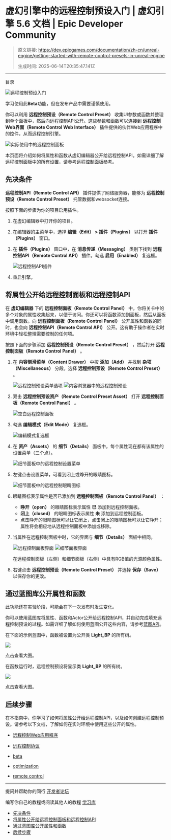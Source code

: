 # 虚幻引擎中的远程控制预设入门 | 虚幻引擎 5.6 文档 | Epic Developer Community

> 原文链接: https://dev.epicgames.com/documentation/zh-cn/unreal-engine/getting-started-with-remote-control-presets-in-unreal-engine
> 
> 生成时间: 2025-06-14T20:35:47.141Z

---

目录

![远程控制预设入门](https://dev.epicgames.com/community/api/documentation/image/3e48a648-4c48-440f-b5dd-4f3fee9e0bdf?resizing_type=fill&width=1920&height=335)

学习使用此**Beta**功能，但在发布产品中需要谨慎使用。

你可以利用 **远程控制预设（Remote Control Preset）** 收集UI参数或函数并整理到单个面板中，然后向远程控制API公开。这些参数和函数可以连接到 **远程控制Web界面（Remote Control Web Interface）** 插件提供的伙伴Web应用程序中的控件，从而远程控制引擎。

![实际使用中的远程控制面板](https://d1iv7db44yhgxn.cloudfront.net/documentation/images/35d3b635-5d9d-4fc1-828a-fb904329a951/rem-con.gif)

本页面将介绍如何将属性和函数从虚幻编辑器公开给远程控制API。如需详细了解远程控制面板中的所有设置，请参考[远程控制面板参考](/documentation/zh-cn/unreal-engine/remote-control-panel-reference-for-unreal-engine)。

## 先决条件

**远程控制API（Remote Control API）** 插件提供了网络服务器，能够为 **远程控制预设（Remote Control Preset）** 托管数据和websocket连接。

按照下面的步骤为你的项目启用插件。

1.  在虚幻编辑器中打开你的项目。
    
2.  在编辑器的主菜单中，选择 **编辑（Edit） > 插件（Plugins）** 以打开 **插件（Plugins）** 窗口。
    
3.  在 **插件（Plugins）** 窗口中，在 **消息传递（Messaging）** 类别下找到 **远程控制API（Remote Control API）** 插件。勾选 **启用（Enabled）** 复选框。
    
    ![远程控制API插件](https://d1iv7db44yhgxn.cloudfront.net/documentation/images/958b9e37-3178-441c-a1bb-55eedba3359d/rm-cn-pl.png)
4.  重启引擎。
    

## 将属性公开给远程控制面板和远程控制API

在 **虚幻编辑器** 下的 **远程控制面板（Remote Control Panel）** 中，你将关卡中的多个对象的属性收集起来，以便于访问。你还可以将函数添加到面板，然后从面板中调用函数。向 **远程控制面板（Remote Control Panel）** 公开属性和函数的同时，也会向 **远程控制API（Remote Control API）** 公开。这有助于操作者在实时环境中轻松整理需要控制的任何项。

按照下面的步骤添加 **远程控制预设（Remote Control Preset）** ，然后打开 **远程控制面板（Remote Control Panel）** 。

1.  在 **内容侧滑菜单（Content Drawer）** 中按 **添加（Add）** 并找到 **杂项（Miscellaneous）** 分段。选择 **远程控制预设（Remote Control Preset）** 。
    
    ![远程控制预设菜单选项](https://d1iv7db44yhgxn.cloudfront.net/documentation/images/f65684df-4b6d-4b37-917d-4c46e8f3b710/rm-mn-op.png) ![内容浏览器中的远程控制预设](https://d1iv7db44yhgxn.cloudfront.net/documentation/images/28795847-93b0-4a06-912e-3642cd374764/rem-con-cnbr.png)
2.  双击 **远程控制预设资产（Remote Control Preset Asset）** 打开 **远程控制面板（Remote Control Panel）** 。
    
    ![空白远程控制面板](https://d1iv7db44yhgxn.cloudfront.net/documentation/images/6fa497f3-5a14-4562-9fe2-7cbfd0aca42e/rm-cnt-pn.png)
3.  勾选 **编辑模式（Edit Mode）** 复选框。
    
    ![编辑模式复选框](https://d1iv7db44yhgxn.cloudfront.net/documentation/images/67d00332-8bb0-41c5-b5bf-64bb6286f7b8/ed-md-ch.png)
4.  在 **资产（Assets）** 的 **细节（Details）** 面板中，每个属性现在都有该属性的设置菜单（三个点）。
    
    ![细节面板中的远程控制设置菜单](https://d1iv7db44yhgxn.cloudfront.net/documentation/images/90b7fe96-cc98-4fa7-ba7c-74697482b109/dt-pn-d.png)
5.  左键点击设置菜单，可看到闭上或睁开的眼睛图标。
    
    ![细节面板中的远程控制眼睛图标](https://d1iv7db44yhgxn.cloudfront.net/documentation/images/b1cc73b6-4ef9-441f-b680-9524b20a5c80/dt-pn-ye.png)
6.  眼睛图标表示属性是否已添加到 **远程控制面板（Remote Control Panel）** ：
    
    -   **睁开（open）** 的眼睛图标表示属性 **已** 添加到远程控制面板。
    -   **闭上（closed）** 的眼睛图标表示属性 **未** 添加到远程控制面板。
    -   点击睁开的眼睛图标可以让它闭上，点击闭上的眼睛图标可以让它睁开；属性将会相应地从远程控制面板中添加或移除。
7.  当属性在远程控制面板中时，它的界面与 **细节（Details）** 面板中相同。
    
    ![远程控制面板界面](https://d1iv7db44yhgxn.cloudfront.net/documentation/images/ff8d04c4-b7c6-4107-a2e5-56a8e01d6471/rm-pn-in.png) ![细节面板界面](https://d1iv7db44yhgxn.cloudfront.net/documentation/images/f6d57944-c61e-4cfb-9c2f-05937166c23c/dpni.png)
    
    在远程控制面板（左侧）和细节面板（右侧）中具有RGB值的光源颜色属性。
    
8.  右键点击 **远程控制预设（Remote Control Preset）** 并选择 **保存（Save）** 以保存你的更改。
    

## 通过蓝图库公开属性和函数

此功能还在实验阶段，可能会在下一次发布时发生变化。

你可以使用蓝图库将属性、函数和Actor公开给远程控制API，并自动完成填充远程控制预设的过程。如需详细了解如何使用蓝图公开这些内容，请参考[蓝图API](https://docs.unrealengine.com/BlueprintAPI/)。

在下面的示例蓝图中，函数被设置为公开类 **Light\_BP** 的所有树。

[![](https://d1iv7db44yhgxn.cloudfront.net/documentation/images/45a97625-cfe7-43d4-a155-448a485e3e68/bp-cl.png)](https://d1iv7db44yhgxn.cloudfront.net/documentation/images/45a97625-cfe7-43d4-a155-448a485e3e68/bp-cl.png)

点击查看大图。

在函数运行时，远程控制预设将显示类 **Light\_BP** 的所有树。

[![](https://d1iv7db44yhgxn.cloudfront.net/documentation/images/19df0b1d-3ec4-47a5-8e16-5d74b978e4be/bp-res.png)](https://d1iv7db44yhgxn.cloudfront.net/documentation/images/19df0b1d-3ec4-47a5-8e16-5d74b978e4be/bp-res.png)

点击查看大图。

## 后续步骤

在本指南中，你学习了如何将属性公开给远程控制API，以及如何创建远程控制预设。请参考以下文档，了解如何在实时环境中使用这些公开的属性。

-   [远程控制Web应用程序](/documentation/zh-cn/unreal-engine/remote-control-web-application-for-unreal-engine)
    
-   [远程控制协议](/documentation/zh-cn/unreal-engine/remote-control-protocols-in-unreal-engine)
    

-   [beta](https://dev.epicgames.com/community/search?query=beta)
-   [optimization](https://dev.epicgames.com/community/search?query=optimization)
-   [remote control](https://dev.epicgames.com/community/search?query=remote%20control)

* * *

提问并帮助你的同行 [开发者论坛](https://forums.unrealengine.com/categories?tag=unreal-engine)

编写你自己的教程或阅读其他人的教程 [学习库](https://dev.epicgames.com/community/unreal-engine/learning)

-   [先决条件](/documentation/zh-cn/unreal-engine/getting-started-with-remote-control-presets-in-unreal-engine#%E5%85%88%E5%86%B3%E6%9D%A1%E4%BB%B6)
-   [将属性公开给远程控制面板和远程控制API](/documentation/zh-cn/unreal-engine/getting-started-with-remote-control-presets-in-unreal-engine#%E5%B0%86%E5%B1%9E%E6%80%A7%E5%85%AC%E5%BC%80%E7%BB%99%E8%BF%9C%E7%A8%8B%E6%8E%A7%E5%88%B6%E9%9D%A2%E6%9D%BF%E5%92%8C%E8%BF%9C%E7%A8%8B%E6%8E%A7%E5%88%B6api)
-   [通过蓝图库公开属性和函数](/documentation/zh-cn/unreal-engine/getting-started-with-remote-control-presets-in-unreal-engine#%E9%80%9A%E8%BF%87%E8%93%9D%E5%9B%BE%E5%BA%93%E5%85%AC%E5%BC%80%E5%B1%9E%E6%80%A7%E5%92%8C%E5%87%BD%E6%95%B0)
-   [后续步骤](/documentation/zh-cn/unreal-engine/getting-started-with-remote-control-presets-in-unreal-engine#%E5%90%8E%E7%BB%AD%E6%AD%A5%E9%AA%A4)